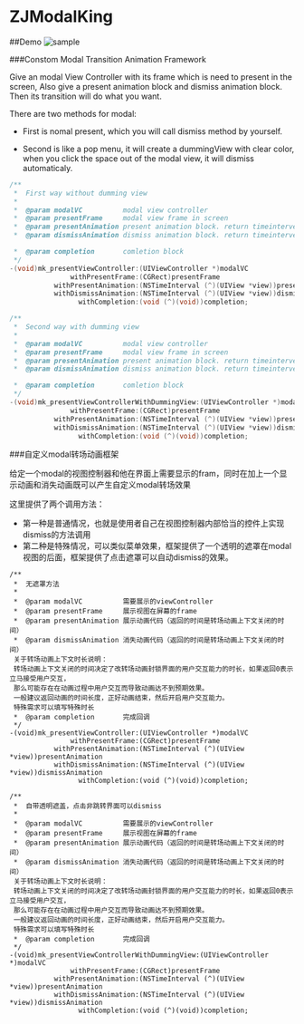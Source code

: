 # ZJModalKing
##Demo
![sample](http://img.blog.csdn.net/20150604142902535)

###Constom Modal Transition Animation Framework

Give an modal View Controller with its frame which is need to present in the screen, Also give a present animation block and dismiss animation block. Then its transition will do what you want.

There are two methods for modal:

* First is nomal present, which you will call dismiss method by yourself.

* Second is like a pop menu, it will create a dummingView with clear color, when you click the space out of the modal view, it will dismiss automaticaly. 



```objectivec
/**
 *  First way without dumming view
 *
 *  @param modalVC          modal view controller
 *  @param presentFrame     modal view frame in screen
 *  @param presentAnimation present animation block. return timeinterver of animation time
 *  @param dismissAnimation dismiss animation block. return timeinterver of animation time

 *  @param completion       comletion block
 */
-(void)mk_presentViewController:(UIViewController *)modalVC
               withPresentFrame:(CGRect)presentFrame
           withPresentAnimation:(NSTimeInterval (^)(UIView *view))presentAnimation
           withDismissAnimation:(NSTimeInterval (^)(UIView *view))dismissAnimation
                 withCompletion:(void (^)(void))completion;

/**
 *  Second way with dumming view
 *
 *  @param modalVC          modal view controller
 *  @param presentFrame     modal view frame in screen
 *  @param presentAnimation present animation block. return timeinterver of animation time
 *  @param dismissAnimation dismiss animation block. return timeinterver of animation time

 *  @param completion       comletion block
 */
-(void)mk_presentViewControllerWithDummingView:(UIViewController *)modalVC
               withPresentFrame:(CGRect)presentFrame
           withPresentAnimation:(NSTimeInterval (^)(UIView *view))presentAnimation
           withDismissAnimation:(NSTimeInterval (^)(UIView *view))dismissAnimation
                 withCompletion:(void (^)(void))completion;

``` 

###自定义modal转场动画框架

给定一个modal的视图控制器和他在界面上需要显示的fram，同时在加上一个显示动画和消失动画既可以产生自定义modal转场效果

这里提供了两个调用方法：

* 第一种是普通情况，也就是使用者自己在视图控制器内部恰当的控件上实现dismiss的方法调用
* 第二种是特殊情况，可以类似菜单效果，框架提供了一个透明的遮罩在modal视图的后面，框架提供了点击遮罩可以自动dismiss的效果。

```
/**
 *  无遮罩方法
 *
 *  @param modalVC          需要展示的viewController
 *  @param presentFrame     展示视图在屏幕的frame
 *  @param presentAnimation 展示动画代码（返回的时间是转场动画上下文关闭的时间）
 *  @param dismissAnimation 消失动画代码（返回的时间是转场动画上下文关闭的时间）
 关于转场动画上下文时长说明：
 转场动画上下文关闭的时间决定了改转场动画封锁界面的用户交互能力的时长，如果返回0表示立马接受用户交互，
 那么可能存在在动画过程中用户交互而导致动画达不到预期效果。
 一般建议返回动画的时间长度，正好动画结束，然后开启用户交互能力。
 特殊需求可以填写特殊时长
 *  @param completion       完成回调
 */
-(void)mk_presentViewController:(UIViewController *)modalVC
               withPresentFrame:(CGRect)presentFrame
           withPresentAnimation:(NSTimeInterval (^)(UIView *view))presentAnimation
           withDismissAnimation:(NSTimeInterval (^)(UIView *view))dismissAnimation
                 withCompletion:(void (^)(void))completion;

/**
 *  自带透明遮盖，点击非跳转界面可以dismiss
 *
 *  @param modalVC          需要展示的viewController
 *  @param presentFrame     展示视图在屏幕的frame
 *  @param presentAnimation 展示动画代码（返回的时间是转场动画上下文关闭的时间）
 *  @param dismissAnimation 消失动画代码（返回的时间是转场动画上下文关闭的时间）
 关于转场动画上下文时长说明：
 转场动画上下文关闭的时间决定了改转场动画封锁界面的用户交互能力的时长，如果返回0表示立马接受用户交互，
 那么可能存在在动画过程中用户交互而导致动画达不到预期效果。
 一般建议返回动画的时间长度，正好动画结束，然后开启用户交互能力。
 特殊需求可以填写特殊时长
 *  @param completion       完成回调
 */
-(void)mk_presentViewControllerWithDummingView:(UIViewController *)modalVC
               withPresentFrame:(CGRect)presentFrame
           withPresentAnimation:(NSTimeInterval (^)(UIView *view))presentAnimation
           withDismissAnimation:(NSTimeInterval (^)(UIView *view))dismissAnimation
                 withCompletion:(void (^)(void))completion;
```